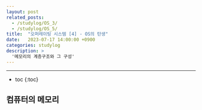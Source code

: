 ```yaml
---
layout: post
related_posts:
  - /studylog/OS_3/
  - /studylog/OS_5/
title:  "오퍼레이팅 시스템 [4] - OS의 탄생"
date:   2023-07-17 14:00:00 +0900
categories: studylog
description: >
  '메모리의 계층구조와 그 구성'
---
```

* * *
* toc
{:toc}

## 컴퓨터의 메모리